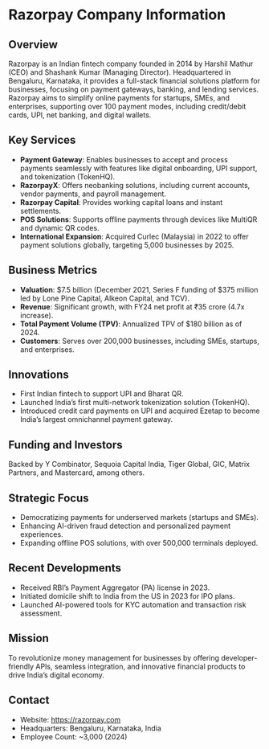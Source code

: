 
# Razorpay Company Information

## Overview
Razorpay is an Indian fintech company founded in 2014 by Harshil Mathur (CEO) and Shashank Kumar (Managing Director). Headquartered in Bengaluru, Karnataka, it provides a full-stack financial solutions platform for businesses, focusing on payment gateways, banking, and lending services. Razorpay aims to simplify online payments for startups, SMEs, and enterprises, supporting over 100 payment modes, including credit/debit cards, UPI, net banking, and digital wallets.

## Key Services
- **Payment Gateway**: Enables businesses to accept and process payments seamlessly with features like digital onboarding, UPI support, and tokenization (TokenHQ).
- **RazorpayX**: Offers neobanking solutions, including current accounts, vendor payments, and payroll management.
- **Razorpay Capital**: Provides working capital loans and instant settlements.
- **POS Solutions**: Supports offline payments through devices like MultiQR and dynamic QR codes.
- **International Expansion**: Acquired Curlec (Malaysia) in 2022 to offer payment solutions globally, targeting 5,000 businesses by 2025.

## Business Metrics
- **Valuation**: $7.5 billion (December 2021, Series F funding of $375 million led by Lone Pine Capital, Alkeon Capital, and TCV).
- **Revenue**: Significant growth, with FY24 net profit at ₹35 crore (4.7x increase).
- **Total Payment Volume (TPV)**: Annualized TPV of $180 billion as of 2024.
- **Customers**: Serves over 200,000 businesses, including SMEs, startups, and enterprises.

## Innovations
- First Indian fintech to support UPI and Bharat QR.
- Launched India’s first multi-network tokenization solution (TokenHQ).
- Introduced credit card payments on UPI and acquired Ezetap to become India’s largest omnichannel payment gateway.

## Funding and Investors
Backed by Y Combinator, Sequoia Capital India, Tiger Global, GIC, Matrix Partners, and Mastercard, among others.

## Strategic Focus
- Democratizing payments for underserved markets (startups and SMEs).
- Enhancing AI-driven fraud detection and personalized payment experiences.
- Expanding offline POS solutions, with over 500,000 terminals deployed.

## Recent Developments
- Received RBI’s Payment Aggregator (PA) license in 2023.
- Initiated domicile shift to India from the US in 2023 for IPO plans.
- Launched AI-powered tools for KYC automation and transaction risk assessment.

## Mission
To revolutionize money management for businesses by offering developer-friendly APIs, seamless integration, and innovative financial products to drive India’s digital economy.

## Contact
- Website: https://razorpay.com
- Headquarters: Bengaluru, Karnataka, India
- Employee Count: ~3,000 (2024)
